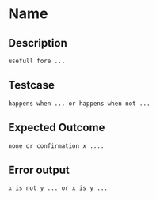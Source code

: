 # Name

## Description
    usefull fore ...

## Testcase
    happens when ... or happens when not ...

## Expected Outcome
    none or confirmation x ....

## Error output
    x is not y ... or x is y ...